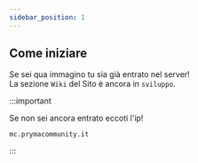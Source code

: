 ```yaml
---
sidebar_position: 1
---
```


## Come iniziare

Se sei qua immagino tu sia già entrato nel server! <br/>
La sezione `Wiki` del Sito è ancora in `sviluppo`.

:::important

Se non sei ancora entrato eccoti l'ip!

```
mc.prymacommunity.it
```

:::
